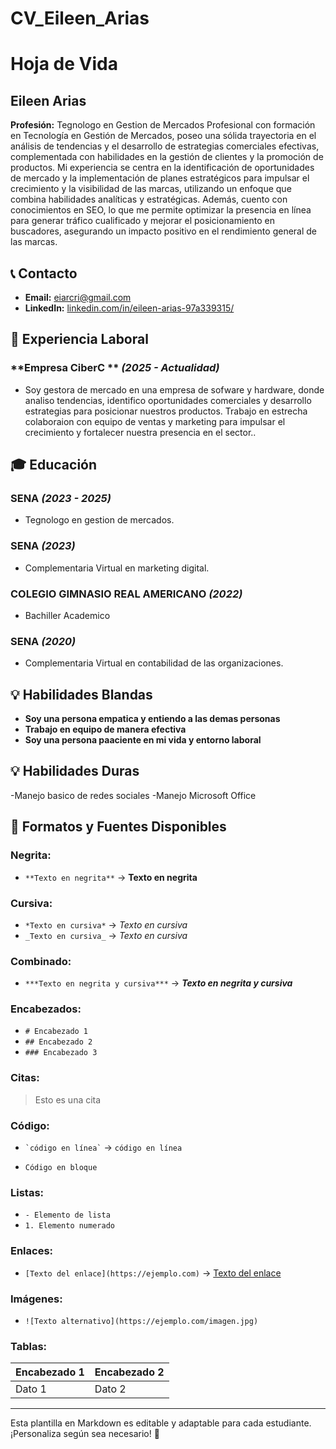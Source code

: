 # CV_Eileen_Arias
# Hoja de Vida

## Eileen Arias
**Profesión:** Tegnologo en Gestion de Mercados
Profesional con formación en Tecnología en Gestión de Mercados, poseo una sólida trayectoria en el análisis de tendencias y el desarrollo de estrategias comerciales efectivas, complementada con habilidades en la gestión de clientes y la promoción de productos. Mi experiencia se centra en la identificación de oportunidades de mercado y la implementación de planes estratégicos para impulsar el crecimiento y la visibilidad de las marcas, utilizando un enfoque que combina habilidades analíticas y estratégicas. Además, cuento con conocimientos en SEO, lo que me permite optimizar la presencia en línea para generar tráfico cualificado y mejorar el posicionamiento en buscadores, asegurando un impacto positivo en el rendimiento general de las marcas.

## 📞 Contacto
- **Email:** [eiarcri@gmail.com](eiarcri@gmail.com)
- **LinkedIn:** [linkedin.com/in/eileen-arias-97a339315/](https://linkedin.com/in/eileen-arias-97a339315/)

## 🏢 Experiencia Laboral
### **Empresa CiberC ** _(2025 - Actualidad)_
- Soy gestora de mercado en una empresa de sofware y hardware, donde analiso tendencias, identifico oportunidades  comerciales y desarrollo estrategias para posicionar nuestros productos. Trabajo en estrecha colaboraion con equipo de ventas y marketing para impulsar el crecimiento y fortalecer nuestra presencia en el sector..

## 🎓 Educación
### **SENA** _(2023 - 2025)_
- Tegnologo en gestion de mercados.
### **SENA** _(2023)_
- Complementaria Virtual en marketing digital.
### **COLEGIO GIMNASIO REAL AMERICANO** _(2022)_
- Bachiller Academico
### **SENA** _(2020)_
- Complementaria Virtual en contabilidad de las organizaciones.
  
## 💡 Habilidades Blandas
- **Soy una persona empatica y entiendo a las demas personas**
- **Trabajo en equipo de manera efectiva**
- **Soy una persona paaciente en mi vida y entorno laboral**
## 💡 Habilidades Duras
-Manejo basico de redes sociales
-Manejo Microsoft Office 

## 🎨 Formatos y Fuentes Disponibles

### **Negrita:**
- `**Texto en negrita**` → **Texto en negrita**

### **Cursiva:**
- `*Texto en cursiva*` → *Texto en cursiva*
- `_Texto en cursiva_` → _Texto en cursiva_

### **Combinado:**
- `***Texto en negrita y cursiva***` → ***Texto en negrita y cursiva***

### **Encabezados:**
- `# Encabezado 1`
- `## Encabezado 2`
- `### Encabezado 3`

### **Citas:**
> Esto es una cita

### **Código:**
- `` `código en línea` `` → `código en línea`
- ```
  Código en bloque
  ```

### **Listas:**
- `- Elemento de lista`
- `1. Elemento numerado`

### **Enlaces:**
- `[Texto del enlace](https://ejemplo.com)` → [Texto del enlace](https://ejemplo.com)

### **Imágenes:**
- `![Texto alternativo](https://ejemplo.com/imagen.jpg)`

### **Tablas:**
| Encabezado 1 | Encabezado 2 |
|-------------|-------------|
| Dato 1     | Dato 2      |

---

Esta plantilla en Markdown es editable y adaptable para cada estudiante. ¡Personaliza según sea necesario! 🎯


